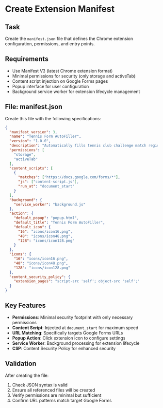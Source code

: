 # Create Extension Manifest

## Task
Create the `manifest.json` file that defines the Chrome extension configuration, permissions, and entry points.

## Requirements
- Use Manifest V3 (latest Chrome extension format)
- Minimal permissions for security (only storage and activeTab)
- Content script injection on Google Forms pages
- Popup interface for user configuration
- Background service worker for extension lifecycle management

## File: manifest.json

Create this file with the following specifications:

```json
{
  "manifest_version": 3,
  "name": "Tennis Form AutoFiller",
  "version": "1.0.0",
  "description": "Automatically fills tennis club challenge match registration forms",
  "permissions": [
    "storage",
    "activeTab"
  ],
  "content_scripts": [
    {
      "matches": ["https://docs.google.com/forms/*"],
      "js": ["content-script.js"],
      "run_at": "document_start"
    }
  ],
  "background": {
    "service_worker": "background.js"
  },
  "action": {
    "default_popup": "popup.html",
    "default_title": "Tennis Form AutoFiller",
    "default_icon": {
      "16": "icons/icon16.png",
      "48": "icons/icon48.png",
      "128": "icons/icon128.png"
    }
  },
  "icons": {
    "16": "icons/icon16.png",
    "48": "icons/icon48.png",
    "128": "icons/icon128.png"
  },
  "content_security_policy": {
    "extension_pages": "script-src 'self'; object-src 'self';"
  }
}
```

## Key Features
- **Permissions**: Minimal security footprint with only necessary permissions
- **Content Script**: Injected at `document_start` for maximum speed
- **URL Matching**: Specifically targets Google Forms URLs
- **Popup Action**: Click extension icon to configure settings
- **Service Worker**: Background processing for extension lifecycle
- **CSP**: Content Security Policy for enhanced security

## Validation
After creating the file:
1. Check JSON syntax is valid
2. Ensure all referenced files will be created
3. Verify permissions are minimal but sufficient
4. Confirm URL patterns match target Google Forms